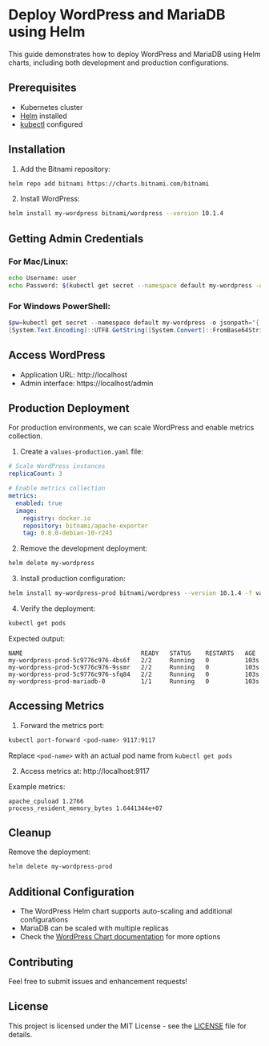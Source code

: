 # Deploy WordPress and MariaDB using Helm

This guide demonstrates how to deploy WordPress and MariaDB using Helm charts, including both development and production configurations.

## Prerequisites

- Kubernetes cluster
- [Helm](https://helm.sh/docs/intro/install/) installed
- [kubectl](https://kubernetes.io/docs/tasks/tools/) configured

## Installation

1. Add the Bitnami repository:

```bash
helm repo add bitnami https://charts.bitnami.com/bitnami
```

2. Install WordPress:

```bash
helm install my-wordpress bitnami/wordpress --version 10.1.4
```

## Getting Admin Credentials

### For Mac/Linux:
```bash
echo Username: user
echo Password: $(kubectl get secret --namespace default my-wordpress -o jsonpath="{.data.wordpress-password}" | base64 --decode)
```

### For Windows PowerShell:
```powershell
$pw=kubectl get secret --namespace default my-wordpress -o jsonpath="{.data.wordpress-password}"
[System.Text.Encoding]::UTF8.GetString([System.Convert]::FromBase64String($pw))
```

## Access WordPress

- Application URL: http://localhost
- Admin interface: https://localhost/admin

## Production Deployment

For production environments, we can scale WordPress and enable metrics collection.

1. Create a `values-production.yaml` file:

```yaml
# Scale WordPress instances
replicaCount: 3

# Enable metrics collection
metrics:
  enabled: true
  image:
    registry: docker.io
    repository: bitnami/apache-exporter
    tag: 0.8.0-debian-10-r243
```

2. Remove the development deployment:
```bash
helm delete my-wordpress
```

3. Install production configuration:
```bash
helm install my-wordpress-prod bitnami/wordpress --version 10.1.4 -f values-production.yaml
```

4. Verify the deployment:
```bash
kubectl get pods
```

Expected output:
```
NAME                                 READY   STATUS    RESTARTS   AGE
my-wordpress-prod-5c9776c976-4bs6f   2/2     Running   0          103s
my-wordpress-prod-5c9776c976-9ssmr   2/2     Running   0          103s
my-wordpress-prod-5c9776c976-sfq84   2/2     Running   0          103s
my-wordpress-prod-mariadb-0          1/1     Running   0          103s
```

## Accessing Metrics

1. Forward the metrics port:
```bash
kubectl port-forward <pod-name> 9117:9117
```
Replace `<pod-name>` with an actual pod name from `kubectl get pods`

2. Access metrics at: http://localhost:9117

Example metrics:
```
apache_cpuload 1.2766
process_resident_memory_bytes 1.6441344e+07
```

## Cleanup

Remove the deployment:
```bash
helm delete my-wordpress-prod
```

## Additional Configuration

- The WordPress Helm chart supports auto-scaling and additional configurations
- MariaDB can be scaled with multiple replicas
- Check the [WordPress Chart documentation](https://github.com/bitnami/charts/tree/master/bitnami/wordpress) for more options

## Contributing

Feel free to submit issues and enhancement requests!

## License

This project is licensed under the MIT License - see the [LICENSE](LICENSE) file for details.
